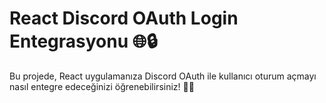 # React Discord OAuth Login Entegrasyonu 🌐🔒

Bu projede, React uygulamanıza Discord OAuth ile kullanıcı oturum açmayı nasıl entegre edeceğinizi öğrenebilirsiniz! 📲✨ 

